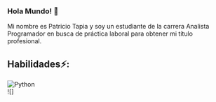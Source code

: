 ### Hola Mundo! 👋

<!--
**andreskre/andreskre** is a ✨ _special_ ✨ repository because its `README.md` (this file) appears on your GitHub profile.
Here are some ideas to get you started:

- 🔭 I’m currently working on ...
- 🌱 I’m currently learning ...
- 👯 I’m looking to collaborate on ...
- 🤔 I’m looking for help with ...
- 💬 Ask me about ...
- 📫 How to reach me: ...
- 😄 Pronouns: ...
- ⚡ Fun fact: ...
-->

Mi nombre es Patricio Tapia y soy un estudiante de la carrera Analista Programador en busca de práctica laboral para obtener mi título profesional.

## Habilidades⚡:

![Python](https://img.shields.io/badge/Python)</br>
![]
